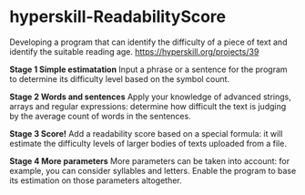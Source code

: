 # hyperskill-ReadabilityScore
Developing a program that can identify the difficulty of a piece of text and identify the suitable reading age. https://hyperskill.org/projects/39

**Stage 1 Simple estimatation**
Input a phrase or a sentence for the program to determine its difficulty level based on the symbol count.

**Stage 2 Words and sentences**
Apply your knowledge of advanced strings, arrays and regular expressions: determine how difficult the text is judging by the average count of words in the sentences.

**Stage 3 Score!**
Add a readability score based on a special formula: it will estimate the difficulty levels of larger bodies of texts uploaded from a file.

**Stage 4 More parameters**
More parameters can be taken into account: for example, you can consider syllables and letters. Enable the program to base its estimation on those parameters altogether.

